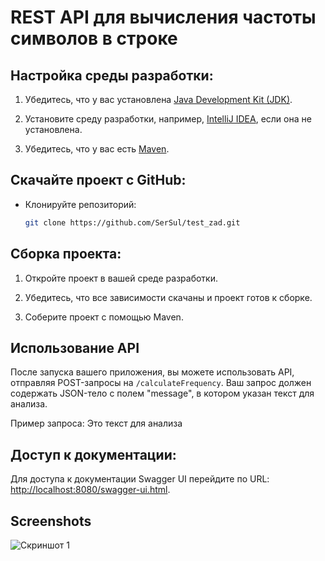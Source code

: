 # REST API для вычисления частоты символов в строке

## Настройка среды разработки:

1. Убедитесь, что у вас установлена [Java Development Kit (JDK)](https://www.oracle.com/java/technologies/javase-downloads.html).

2. Установите среду разработки, например, [IntelliJ IDEA](https://www.jetbrains.com/idea/download/), если она не установлена.

3. Убедитесь, что у вас есть [Maven](https://maven.apache.org/).

## Скачайте проект с GitHub:

- Клонируйте репозиторий:
    ```bash
    git clone https://github.com/SerSul/test_zad.git
    ```

## Сборка проекта:

1. Откройте проект в вашей среде разработки.

2. Убедитесь, что все зависимости скачаны и проект готов к сборке.

3. Соберите проект с помощью Maven.

## Использование API

После запуска вашего приложения, вы можете использовать API, отправляя POST-запросы на `/calculateFrequency`. Ваш запрос должен содержать JSON-тело с полем "message", в котором указан текст для анализа.

Пример запроса:
Это текст для анализа

## Доступ к документации:
Для доступа к документации Swagger UI перейдите по URL: [http://localhost:8080/swagger-ui.html](http://localhost:8080/swagger-ui.html).

## Screenshots
![Скриншот 1](swagger.png)
